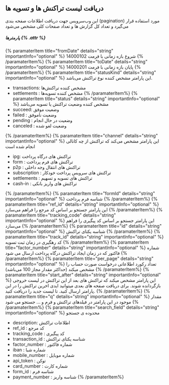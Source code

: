 ##  دریافت لیست تراکنش ها و تسویه ها

این وب‌سرویس جهت دریافت اطلاعات صفحه بندی (pagination) مورد استفاده قرار می‌گیرد و تعداد کل گزارش ها و تعداد صفحات کلی مشخص می‌شود

##### پارمترها {% .attr %}

 {% paramaterItem title="fromDate" details="string" importantInfo="optional" %}
  شروع بازه زمانی با فرمت 14000102
  {% /paramaterItem%}
 {% paramaterItem title="toDate" details="string" importantInfo="optional" %}
  پایان بازه زمانی با فرمت 14000201
  {% /paramaterItem%}
 {% paramaterItem title="statusKind" details="string" importantInfo="optional" %}
  این پارامتر مشخص کننده نوع تراکنش می‌باشد.
  - transactions: مشخص کننده تراکنش‌ها
  - settlements : مشخص کننده تسویه‌ها
  {% /paramaterItem%}
 {% paramaterItem title="status" details="string" importantInfo="optional" %}
  مشخص کننده وضعیت تراکنش یا تسویه می‌باشد
  - succeed: وضعیت موفق
  - failed : وضعیت نا‌موفق
  - pending : وضعیت در حال انجام
  - canceled : وضعیت لغو شده

 {% /paramaterItem%}
 {% paramaterItem title="channel" details="string" importantInfo="optional" %}
  این پارامتر مشخص می‌کند که تراکنش از چه کانالی انجام شده است
 - ipg: تراکنش های درگاه پرداخت
 - form : تراکنش های فرم پرداخت
 - p2p : تراکنش های انتقال وجه داخلی
 - subscription : تراکنش های سرویس پرداخت خودکار
 - settlements : تراکنش های تسویه و تسهیم
 - cash-in : تراکنش های واریز بانکی

  {% /paramaterItem%}
 {% paramaterItem title="formId" details="string" importantInfo="optional" %}
  شناسه فرم پرداخت
  {% /paramaterItem%}
 {% paramaterItem title="ref_id" details="string" importantInfo="optional" %}
  این پارامتر جستجو بر اساس کد مرجع را فراهم می‌سازد
  {% /paramaterItem%}
 {% paramaterItem title="tracking_code" details="string" importantInfo="optional" %}
  این پارامتر جستجو بر اساس کد پیگیری را فراهم می‌سازد
  {% /paramaterItem%}
 {% paramaterItem title="id" details="string" importantInfo="optional" %}
  شناسه یکتای تراکنش
  {% /paramaterItem%}
 {% paramaterItem title="track_id" details="string" importantInfo="optional" %}
  کد رهگیری در زمان ثبت تسویه
  {% /paramaterItem%}
 {% paramaterItem title="factor_number" details="string" importantInfo="optional" %}
  شماره فاکتور که در زمان ایجاد تراکنش درگاه پرداخت ارسال می شود
  {% /paramaterItem%}
 {% paramaterItem title="per_page" details="string" importantInfo="optional" %}
  تعداد رکورد اطلاعاتی درخواست صورت حساب را مشخص میکند (حداکثر مقدار مجاز 100 می‌باشد)
  {% /paramaterItem%}
 {% paramaterItem title="start_after" details="string" importantInfo="optional" %}
  این پارامتر مشخص میکند که تراکنش های بعد از این تراکنش در لیست خروجی بازگردانده شوند.
  برای دریافت صفحه های بعدی میتوانید ایدی اخرین تراکنش را در این پارامتر ارسال کنید. تا لیست جدید را دریافت کنید.
  {% /paramaterItem%}
 {% paramaterItem title="q" details="string" importantInfo="optional" %}
  مقدار موجود در این پارامتر در فیلدهای تراکنش و فرم و ... جستجو می شود
{% /paramaterItem%}
 {% paramaterItem title="search_field" details="string" importantInfo="optional" %}
  محدوده ی جستجو
 - description: اطلاعات تراکنش
 - ref_id : کد مرجع
 - tracking_code : کد پیگیری
 - transaction_id : شناسه یکتای تراکنش
 - factor_number : شماره فاکتور
 - iban : شماره شبا
 - mobile_number : شماره موبایل
 - api_token : توکن
 - card_number : شماره کارت
 - form_id : شناسه فرم
 - payment_number : شناسه واریز
{% /paramaterItem%}